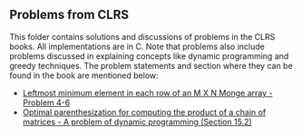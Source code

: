 ## Problems from CLRS

This folder contains solutions and discussions of problems in the CLRS books. All implementations are in C. Note that problems also include problems discussed in explaining concepts like dynamic programming and greedy techniques. The problem statements and section where they can be found in the book are mentioned below:

* [Leftmost minimum element in each row of an M X N Monge array - Problem 4-6](leftmost_min_monge_array.c)
* [Optimal parenthesization for computing the product of a chain of matrices - A problem of dynamic programming (Section 15.2)](matrix_chain_multiplication.c)
